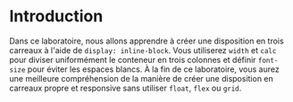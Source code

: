# Introduction

Dans ce laboratoire, nous allons apprendre à créer une disposition en trois carreaux à l'aide de `display: inline-block`. Vous utiliserez `width` et `calc` pour diviser uniformément le conteneur en trois colonnes et définir `font-size` pour éviter les espaces blancs. À la fin de ce laboratoire, vous aurez une meilleure compréhension de la manière de créer une disposition en carreaux propre et responsive sans utiliser `float`, `flex` ou `grid`.
